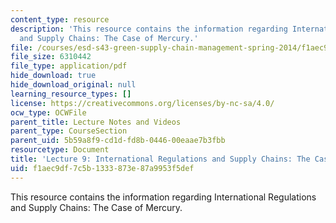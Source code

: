 ```yaml
---
content_type: resource
description: 'This resource contains the information regarding International Regulations
  and Supply Chains: The Case of Mercury.'
file: /courses/esd-s43-green-supply-chain-management-spring-2014/f1aec9df7c5b1333873e87a9953f5def_MITESD_S43S14_Lecture9.pdf
file_size: 6310442
file_type: application/pdf
hide_download: true
hide_download_original: null
learning_resource_types: []
license: https://creativecommons.org/licenses/by-nc-sa/4.0/
ocw_type: OCWFile
parent_title: Lecture Notes and Videos
parent_type: CourseSection
parent_uid: 5b59a8f9-cd1d-fd8b-0446-00eaae7b3fbb
resourcetype: Document
title: 'Lecture 9: International Regulations and Supply Chains: The Case of Mercury'
uid: f1aec9df-7c5b-1333-873e-87a9953f5def
---
```

This resource contains the information regarding International Regulations and Supply Chains: The Case of Mercury.